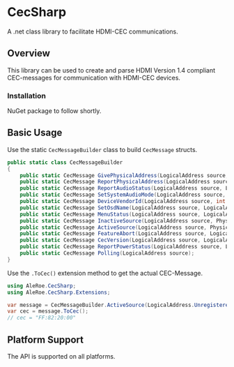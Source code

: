 # CecSharp
A .net class library to facilitate HDMI-CEC communications. 

## Overview
This library can be used to create and parse HDMI Version 1.4 compliant CEC-messages for communication with HDMI-CEC devices.

### Installation
NuGet package to follow shortly.

## Basic Usage
Use the static `CecMessageBuilder` class to build `CecMessage` structs.

```csharp
public static class CecMessageBuilder
{
    public static CecMessage GivePhysicalAddress(LogicalAddress source, LogicalAddress destination);
    public static CecMessage ReportPhysicalAddress(LogicalAddress source, DeviceType deviceType, PhysicalAddress physicalAddress);
    public static CecMessage ReportAudioStatus(LogicalAddress source, LogicalAddress destination, AudioMuteStatus status, int value);
    public static CecMessage SetSystemAudioMode(LogicalAddress source, LogicalAddress destination, SystemAudioStatus status);
    public static CecMessage DeviceVendorId(LogicalAddress source, int vendorId);
    public static CecMessage SetOsdName(LogicalAddress source, LogicalAddress destination, string osdName);
    public static CecMessage MenuStatus(LogicalAddress source, LogicalAddress destination, MenuStatus state);
    public static CecMessage InactiveSource(LogicalAddress source, PhysicalAddress physicalAddress);
    public static CecMessage ActiveSource(LogicalAddress source, PhysicalAddress physicalAddress);
    public static CecMessage FeatureAbort(LogicalAddress source, LogicalAddress destination, Command opCode, AbortReason reason);
    public static CecMessage CecVersion(LogicalAddress source, LogicalAddress destination, CecVersion version);
    public static CecMessage ReportPowerStatus(LogicalAddress source, LogicalAddress destination, PowerStatus status);
    public static CecMessage Polling(LogicalAddress source);
}
```
Use the `.ToCec()` extension method to get the actual CEC-Message.

```csharp
using AleRoe.CecSharp;
using AleRoe.CecSharp.Extensions;

var message = CecMessageBuilder.ActiveSource(LogicalAddress.Unregistered, PhysicalAddress.Parse("2.0.0.0"));
var cec = message.ToCec();
// cec = "FF:82:20:00"
```
## Platform Support
The API is supported on all platforms.
